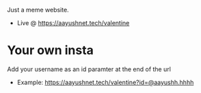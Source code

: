 Just a meme website. 
- Live @ https://aayushnet.tech/valentine

# Your own insta
Add your username as an id paramter at the end of the url
- Example: https://aayushnet.tech/valentine?id=@aayushh.hhhh
